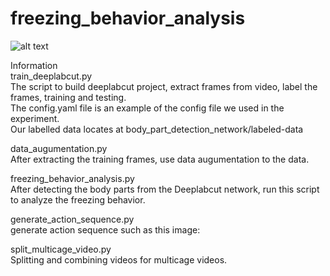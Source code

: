 # freezing_behavior_analysis  
![alt text](https://user-images.githubusercontent.com/5975007/130020190-08fa472c-95c4-4ed1-8eb7-614675bfe54a.png)

Information    
train_deeplabcut.py  
The script to build deeplabcut project, extract frames from video, label the frames, training and testing.  
The config.yaml file is an example of the config file we used in the experiment.  
Our labelled data locates at body_part_detection_network/labeled-data  

data_augumentation.py  
After extracting the training frames, use data augumentation to the data.  

freezing_behavior_analysis.py  
After detecting the body parts from the Deeplabcut network, run this script to analyze the freezing behavior.  

generate_action_sequence.py  
generate action sequence such as this image:  

split_multicage_video.py  
Splitting and combining videos for multicage videos.  
